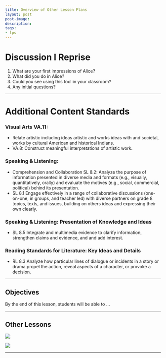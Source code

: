 ```yaml
---
title: Overview of Other Lesson Plans
layout: post
post-image:
description:
tags:
- lps
---
```


# Discussion I Reprise

1. What are your first impressions of Alice?
2. What did you do in Alice?
3. Could you see using this tool in your classroom?
4. Any initial questions?

---

# Additional Content Standards

### Visual Arts VA.11:
* Relate  artistic including ideas artistic and works ideas with and societal, works by cultural American and historical Indians.
* VA.8: Construct meaningful interpretations of artistic work.

### Speaking & Listening:
* Comprehension and Collaboration SL 8.2: Analyze the purpose of information presented in diverse media and formats (e.g., visually, quantitatively, orally) and evaluate the motives (e.g., social, commercial, political) behind its presentation.
* SL 8.1 Engage effectively in a range of collaborative discussions (one-on-one, in groups, and teacher led) with diverse partners on grade 8 topics, texts, and issues, building on others ideas and expressing their own clearly.
### Speaking & Listening: Presentation of Knowledge and Ideas
* SL 8.5 Integrate  and multimedia evidence to clarify information, strengthen claims and evidence,  and and  add interest.
### Reading Standards for Literature: Key Ideas and Details
* RL 8.3 Analyze how particular lines of dialogue or incidents in a story or drama propel the action, reveal aspects of a character, or provoke  a decision.

---

## Objectives

By the end of this lesson, students will be able to ...

---

## Other Lessons

![](https://montanastorytelling.github.io/beaded-bag-trainings/assets/images/starter_world.jpg)

![](https://montanastorytelling.github.io/beaded-bag-trainings/assets/images/display-image.jpeg)

---
